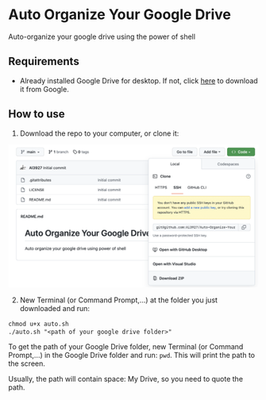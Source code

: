 # Auto Organize Your Google Drive

Auto-organize your google drive using the power of shell

## Requirements

- Already installed Google Drive for desktop. If not, click [here](https://www.google.com/drive/download/) to download it from Google.

## How to use

1. Download the repo to your computer, or clone it:

![download the repo as a zip](images/downloadzip.png)

2. New Terminal (or Command Prompt,...) at the folder you just downloaded and run:

```terminal
chmod u+x auto.sh
./auto.sh "<path of your google drive folder>"
```

To get the path of your Google Drive folder, new Terminal (or Command Prompt,...) in the Google Drive folder and run: `pwd`. This will print the path to the screen.

Usually, the path will contain space: My Drive, so you need to quote the path.
